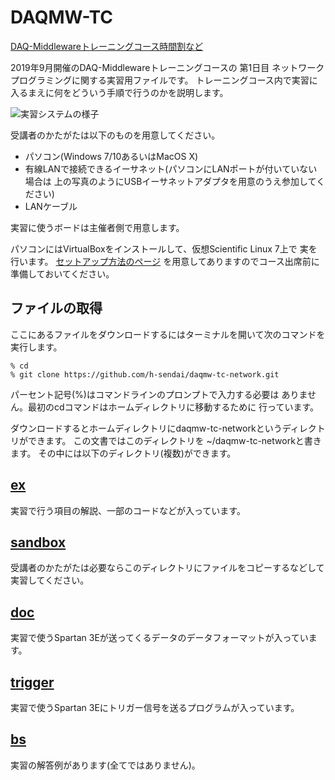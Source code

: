DAQMW-TC
========

[DAQ-Middlewareトレーニングコース時間割など](http://daqmw.kek.jp/seminar/2019/)

2019年9月開催のDAQ-Middlewareトレーニングコースの
第1日目 ネットワークプログラミングに関する実習用ファイルです。
トレーニングコース内で実習に入るまえに何をどういう手順で行うのかを説明します。

![実習システムの様子](http://daqmw.kek.jp/seminar/2014/spartan_and_mac-small.png)

受講者のかたがたは以下のものを用意してください。

- パソコン(Windows 7/10あるいはMacOS X)
- 有線LANで接続できるイーサネット(パソコンにLANポートが付いていない場合は
上の写真のようにUSBイーサネットアダプタを用意のうえ参加してください)
- LANケーブル

実習に使うボードは主催者側で用意します。

パソコンにはVirtualBoxをインストールして、仮想Scientific Linux 7上で
実を行います。
[セットアップ方法のページ](http://daqmw.kek.jp/seminar/2019/virtualbox/)
を用意してありますのでコース出席前に準備しておいてください。

ファイルの取得
--------------

ここにあるファイルをダウンロードするにはターミナルを開いて次のコマンドを実行します。

    % cd
    % git clone https://github.com/h-sendai/daqmw-tc-network.git

パーセント記号(%)はコマンドラインのプロンプトで入力する必要は
ありません。最初のcdコマンドはホームディレクトリに移動するために
行っています。

ダウンロードするとホームディレクトリにdaqmw-tc-networkというディレクトリができます。
この文書ではこのディレクトリを ~/daqmw-tc-networkと書きます。
その中には以下のディレクトリ(複数)ができます。

[ex](ex/)
---------

実習で行う項目の解説、一部のコードなどが入っています。

[sandbox](sandbox/)
-------------------

受講者のかたがたは必要ならこのディレクトリにファイルをコピーするなどして
実習してください。

[doc](doc/)
-----------

実習で使うSpartan 3Eが送ってくるデータのデータフォーマットが入っています。

[trigger](trigger/)
-------------------

実習で使うSpartan 3Eにトリガー信号を送るプログラムが入っています。

[bs](bs/)
---------

実習の解答例があります(全てではありません)。
